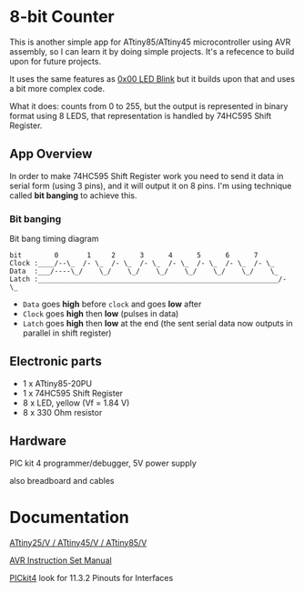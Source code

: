 # 8-bit Counter

This is another simple app for ATtiny85/ATtiny45 microcontroller using AVR assembly, so I can learn it by doing simple projects.
It's a refecence to build upon for future projects. 

It uses the same features as [0x00 LED Blink](https://github.com/adamszymanowski/MakerProjects/blob/main/ATtiny/0x00-LED-Blink/in-MicrochipStudio-for-ATtiny45/0x00-for-ATtiny45/Documentation.md)
but it builds upon that and uses a bit more complex code.

What it does: counts from 0 to 255, but the output is represented in binary format using 8 LEDS,
that representation is handled by 74HC595 Shift Register.

## App Overview
In order to make 74HC595 Shift Register work you need to send it data in serial form (using 3 pins),
and it will output it on 8 pins. I'm using technique called **bit banging** to achieve this.
### Bit banging
Bit bang timing diagram
```
bit        0       1     2      3      4      5      6      7
Clock :____/--\_  /- \_  /- \_  /- \_  /- \_  /- \_  /- \_  /- \_
Data  :___/----\_/    \_/    \_/    \_/    \_/    \_/    \_/    \_       
Latch :___________________________________________________________/- \_                                  
```

- `Data` goes **high** before `clock` and goes **low** after
- `Clock` goes **high** then **low** (pulses in data)
- `Latch` goes **high** then **low** at the end (the sent serial data now outputs in parallel in shift register)
 

 ## Electronic parts
- 1 x ATtiny85-20PU
- 1 x 74HC595 Shift Register
- 8 x LED, yellow (Vf = 1.84 V)
- 8 x 330 Ohm resistor

## Hardware
PIC kit 4 programmer/debugger, 
5V power supply

also breadboard and cables

# Documentation
[ATtiny25/V / ATtiny45/V / ATtiny85/V](https://ww1.microchip.com/downloads/en/DeviceDoc/Atmel-2586-AVR-8-bit-Microcontroller-ATtiny25-ATtiny45-ATtiny85_Datasheet.pdf#G1.1182750)

[AVR Instruction Set Manual](http://ww1.microchip.com/downloads/en/devicedoc/atmel-0856-avr-instruction-set-manual.pdf)

[PICkit4](https://ww1.microchip.com/downloads/en/DeviceDoc/50002751F.pdf)
look for 11.3.2 Pinouts for Interfaces